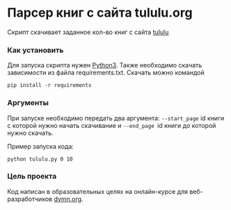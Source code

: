 # Парсер книг с сайта tululu.org

Скрипт скачивает заданное кол-во книг с сайта [tululu](https://tululu.org/)

### Как установить

Для запуска скрипта нужен [Python3](https://www.python.org/downloads/). Также необходимо скачать зависимости из файла requirements.txt. Скачать можно командой

```
pip install -r requirements
```

### Аргументы

 При запуске необходимо передать два аргумента: `--start_page`  id книги с которой нужно начать скачивание и `--end_page `id книги до которой нужно скачать.

Пример запуска кода:

```
python tululu.py 0 10
```

### Цель проекта

Код написан в образовательных целях на онлайн-курсе для веб-разработчиков [dvmn.org](https://dvmn.org/).

